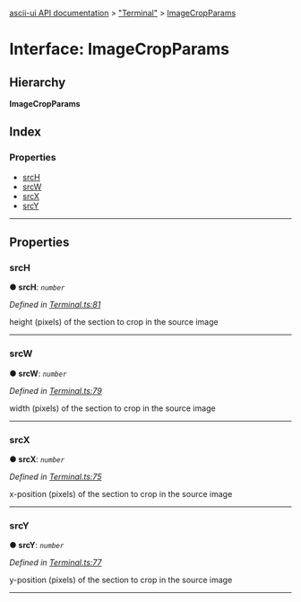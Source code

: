 [ascii-ui API documentation](../README.md) > ["Terminal"](../modules/_terminal_.md) > [ImageCropParams](../interfaces/_terminal_.imagecropparams.md)

# Interface: ImageCropParams

## Hierarchy

**ImageCropParams**

## Index

### Properties

* [srcH](_terminal_.imagecropparams.md#srch)
* [srcW](_terminal_.imagecropparams.md#srcw)
* [srcX](_terminal_.imagecropparams.md#srcx)
* [srcY](_terminal_.imagecropparams.md#srcy)

---

## Properties

<a id="srch"></a>

###  srcH

**● srcH**: *`number`*

*Defined in [Terminal.ts:81](https://github.com/danikaze/ascii-ui/blob/da18f7c/src/Terminal.ts#L81)*

height (pixels) of the section to crop in the source image

___
<a id="srcw"></a>

###  srcW

**● srcW**: *`number`*

*Defined in [Terminal.ts:79](https://github.com/danikaze/ascii-ui/blob/da18f7c/src/Terminal.ts#L79)*

width (pixels) of the section to crop in the source image

___
<a id="srcx"></a>

###  srcX

**● srcX**: *`number`*

*Defined in [Terminal.ts:75](https://github.com/danikaze/ascii-ui/blob/da18f7c/src/Terminal.ts#L75)*

x-position (pixels) of the section to crop in the source image

___
<a id="srcy"></a>

###  srcY

**● srcY**: *`number`*

*Defined in [Terminal.ts:77](https://github.com/danikaze/ascii-ui/blob/da18f7c/src/Terminal.ts#L77)*

y-position (pixels) of the section to crop in the source image

___

